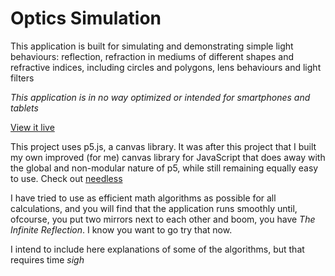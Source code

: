 # Optics Simulation
This application is built for simulating and demonstrating simple light behaviours: reflection, refraction in mediums of different shapes and refractive indices, including circles and polygons, lens behaviours and light filters

*This application is in no way optimized or intended for smartphones and tablets*

[View it live](https://umerkk164.github.io/Optics-Simulation/live)

This project uses p5.js, a canvas library. It was after this project that I built my own improved (for me) canvas library for JavaScript that does away with the global and non-modular nature of p5, while still remaining equally easy to use. Check out [needless](https://umerkk164.github.io/needlessjs/)

I have tried to use as efficient math algorithms as possible for all calculations, and you will find that the application runs smoothly until, ofcourse, you put two mirrors next to each other and boom, you have *The Infinite Reflection*. I know you want to go try that now.

I intend to include here explanations of some of the algorithms, but that requires time *sigh*
